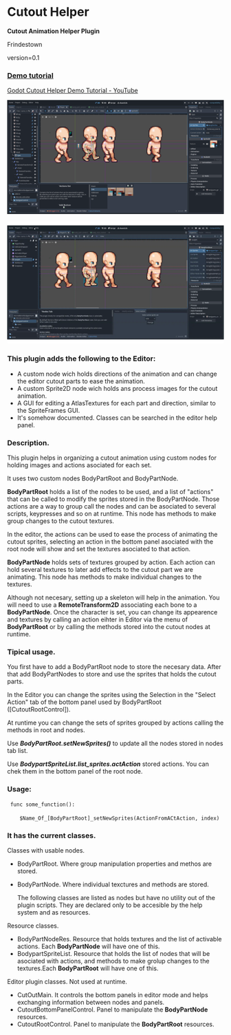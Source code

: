 # **Cutout Helper**

**Cutout Animation Helper Plugin**

Frindestown

version=0.1

### [Demo tutorial](https://github.com/Chafalleiro/cutout-plugin-demo)

[Godot Cutout Helper Demo Tutorial - YouTube](https://www.youtube.com/watch?v=-J1b2HQX02E)

![img](node_panel.png)

![action_panel_anim.webp](action_panel_anim.webp)

### This plugin adds the following to the Editor:

- A custom node wich holds directions of the animation
  and can change the editor cutout parts to ease the animation.
- A custom Sprite2D node wich holds ans process images for the cutout animation.
- A GUI for editing a AtlasTextures for each part and direction, similar to the SpriteFrames GUI.
- It's somehow documented. Classes can be searched in the editor help panel.

### Description.

This plugin helps in organizing a cutout animation using custom nodes for holding images and actions asociated for each set.

It uses two custom nodes BodyPartRoot and BodyPartNode.

**BodyPartRoot** holds a list of the nodes to be used, and a list of "actions" that can be called to modify the sprites stored in the BodyPartNode. Those actions are a way to group call the nodes and can be asociated to several scripts, keypresses and so on at runtime. This node has methods to make group changes to the cutout textures.

In the editor, the actions can be used to ease the process of animating the cutout sprites, selecting an action in the bottom panel asociated with the root node will show and set the textures asociated to that action.

**BodyPartNode** holds sets of textures grouped by action. Each action can hold several textures to later add effects to the cutout part we are animating. This node has methods to make individual changes to the textures.

Although not necesary, setting up a skeleton will help in the animation. You will need to use a **RemoteTransform2D** associating each bone to a **BodyPartNode**. Once the character is set, you can change its appearence and textures by calling an action eihter in Editor via the menu of **BodyPartRoot** or by calling the methods stored into the cutout nodes at runtime.

### Tipical usage.

You first have to add a BodyPartRoot node to store the necesary data.
After that add BodyPartNodes to store and use the sprites that holds the cutout parts.

In the Editor you can change the sprites using the Selection in the "Select Action" tab of the bottom panel used by BodyPartRoot ([CutoutRootControl]).

At runtime you can change the sets of sprites grouped by actions calling the methods in root and nodes.

Use **_BodyPartRoot.setNewSprites()_** to update all the nodes stored in nodes tab list.

Use **_BodypartSpriteList.list_sprites.actAction_** stored actions. You can chek them in the bottom panel of the root node.

### Usage:

     func some_function():
    
        $Name_Of_[BodyPartRoot]_setNewSprites(ActionFromACtAction, index)

### It has the current classes.

Classes with usable nodes.

- BodyPartRoot. Where group manipulation properties and methos are stored.

- BodyPartNode. Where individual texctures and methods are stored.
  
  The following classes are listed as nodes but have no utility out of the plugin scripts.
  They are declared only to be accesible by the help system and as resources.

Resource classes.

- BodyPartNodeRes. Resource that holds textures and the list of activable actions. Each **BodyPartNode** will have one of this.
- BodypartSpriteList. Resource that holds the list of nodes that will be asociated with actions, and methods to make grolup changes to the textures.Each **BodyPartRoot** will have one of this.

Editor plugin classes. Not used at runtime.

- CutOutMain. It controls the bottom panels in editor mode and helps exchanging information between nodes and panels.
- CutoutBottomPanelControl. Panel to manipulate the **BodyPartNode** resources.
- CutoutRootControl. Panel to manipulate the **BodyPartRoot** resources.
